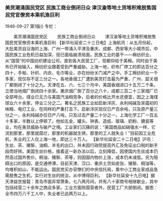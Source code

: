 ### 美货潮涌国民党区  民族工商业倒闭日众  津汉渝等地土货堆积难脱售国民党官僚资本乘机渔巨利

1946-09-27
第1版()
专栏：

　　美货潮涌国民党区
　　民族工商业倒闭日众
　　津汉渝等地土货堆积难脱售国民党官僚资本乘机渔巨利
    【新华社延安二十三日电】上海航讯：从五月份起，大批美货自沿海的上海、广州一带涌入平津及重庆、成都、西安等大小城市后，中国民族工业危机日益加深，现已面临崩溃局面。民族工业的基干——棉纺织业，从“国营”的中国纺织建设公司，直到各大民营工厂，现都仰给于美棉。同时由于美布已开始输入，棉纺织业跟着受到严重威胁。上海一地，织布厂停工的即达百分之四十，手帕、针织、内衣、毛巾等业，亦在纷纷关门减产之中。手工棉纺织业一千多家，现仅存不足三分之一。各地香烟工厂遭到美货打击最为严重，广州、韶关烟厂都倒闭了十分之九。天津在五、六、七三个月中，美国香烟进口十五万二千条，立使当地烟厂倒闭四十余家。重庆烟厂倒了百分之八十，成都三百二十三家烟厂已全部垮台。煤业已无力与美国汽油相竞争，后者的价格比开水还便宜，因之上海煤球业六十余家，停业三分之二。著名之民族工业如启新洋灰、永利纯碱及吴蕴初的味精、电灯工业，在同样的严重打击下。启新洋灰现仅日产百余吨，只及原产量三分之一，永利纯碱亦仅日产八吨，只及过去产量二十分之一。上海化学工厂一百五十多家，半数以上停顿了。他如五金、罐头、钟表、造纸、玻璃、奶粉、搪瓷等业，均在美货威胁与破产之境。工业家们沉痛的说：“美国商品如硝强水一样，它流到那里，那里就腐烂，那里的机器就生锈，那里的工人就失业！”目前因工业危机，失业的工人仅上海一地，即达三十万人。
    【新华社延安二十二日电】沪讯：生丝、茶、猪鬃、油桐、羊毛的出口，并未因行政院提高外汇及免征出口税的新手段而好转。美国生丝价格，接着这一新办法以后，立刻降低，因使国内生丝成本仍然高过国外售价。桐油、猪鬃、茶等，则因国内物价上涨，成本仍未减低。另为阻碍出口的原因，是交通停滞，目前天津、汉口、重庆土货如皮张、猪鬃、桐油等，均堆积如山，不能运出。国民党买办官僚们的中央信托局，乘中小工商业家成品急需脱售之生机，实行对生丝的统治，从中博得巨利。
    【新华社延安十九日电】据天津益世报载：青岛市面异常萧条，七八两月间，共有八十家商号相继歇业，其中包括经营二十余年之商店多家。工业方面除国营者外，民营工厂大部倒闭。据悉：全市四万八千工人中，失业者已达两万以上。
